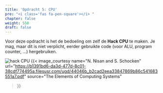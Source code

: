 ```yaml
---
title: 'Opdracht 5: CPU'
pre: "<i class='fas fa-pen-square'></i> "
chapter: false
weight: 550
draft: false
---
```


Voor deze opdracht is het de bedoeling om zelf de **Hack CPU** te maken. Je mag, maar dit is niet verplicht, eerder gebruikte code (voor ALU, program counter, ...) hergebruiken.

![hack CPU](/images/500/hack_cpu.png)
{{< image_courtesy 
  name="N. Nisan and S. Schocken"
  url="https://b1391bd6-da3d-477d-8c01-38cdf774495a.filesusr.com/ugd/44046b_b2cad2eea33847869b86c541683551a7.pdf"
  source="The Elements of Computing Systems"
  >}}